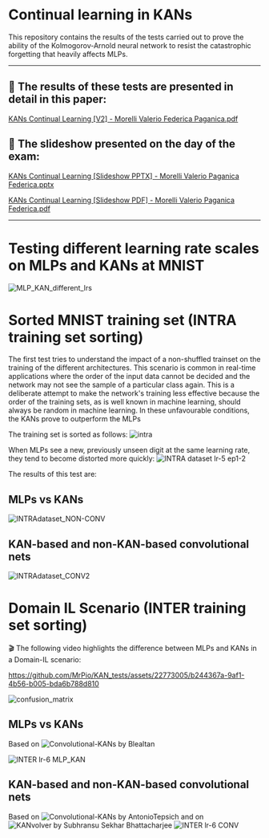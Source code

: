 # Continual learning in KANs
This repository contains the results of the tests carried out to prove the ability of the Kolmogorov-Arnold neural network to resist the catastrophic forgetting that heavily affects MLPs.

---

## 📘 The results of these tests are presented in detail in this paper: 

[KANs Continual Learning [V2] - Morelli Valerio Federica Paganica.pdf](https://github.com/user-attachments/files/15993786/Kolmogorov_Arnold_Networks.pdf)

## 📙 The slideshow presented on the day of the exam:

[KANs Continual Learning [Slideshow PPTX] - Morelli Valerio Paganica Federica.pptx](https://github.com/user-attachments/files/15993699/KANs.Continual.Learning.Morelli.Valerio.Paganica.Federica.pptx)

[KANs Continual Learning [Slideshow PDF] - Morelli Valerio Paganica Federica.pdf](https://github.com/user-attachments/files/15993700/KANs.Continual.Learning.Morelli.Valerio.Paganica.Federica.pdf)

---

# Testing different learning rate scales on MLPs and KANs at MNIST

![MLP_KAN_different_lrs](https://github.com/MrPio/KAN-Continual_Learning_tests/assets/22773005/f375374c-5890-4053-96bf-95ace0dda9bc)



# Sorted MNIST training set (INTRA training set sorting)
The first test tries to understand the impact of a non-shuffled trainset on the training of the different architectures.
This scenario is common in real-time applications where the order of the input data cannot be decided and the network may not see the sample of a particular class again.
This is a deliberate attempt to make the network's training less effective because the order of the training sets, as is well known in machine learning, should always be random in machine learning.
In these unfavourable conditions, the KANs prove to outperform the MLPs

The training set is sorted as follows:
![intra](https://github.com/MrPio/KAN-Continual_Learning_tests/assets/22773005/c7730268-f646-45b9-8587-0e4d742168db)

When MLPs see a new, previously unseen digit at the same learning rate, they tend to become distorted more quickly:
![INTRA dataset lr-5 ep1-2](https://github.com/MrPio/KAN-Continual_Learning_tests/assets/22773005/904e3324-47e5-4289-a8a8-694246622f03)

The results of this test are:

## MLPs vs KANs

![INTRAdataset_NON-CONV](https://github.com/MrPio/KAN-Continual_Learning_tests/assets/22773005/0dbc7894-a8da-4cd3-9362-1ba48a767974)

## KAN-based and non-KAN-based convolutional nets


![INTRAdataset_CONV2](https://github.com/MrPio/KAN-Continual_Learning_tests/assets/22773005/0b731558-8ffe-4576-9f42-f24896eabbec)


# Domain IL Scenario (INTER training set sorting)

🎬 The following video highlights the difference between MLPs and KANs in a Domain-IL scenario:

https://github.com/MrPio/KAN_tests/assets/22773005/b244367a-9af1-4b56-b005-bda6b788d810

![confusion_matrix](https://github.com/MrPio/KAN-Continual_Learning_tests/assets/22773005/4e0561e9-32b8-44d3-ab01-8fd197451940)

## MLPs vs KANs
Based on ![Convolutional-KANs by Blealtan](https://github.com/Blealtan/efficient-kan/tree/master)

![INTER lr-6 MLP_KAN](https://github.com/MrPio/KAN_tests/assets/22773005/91bb539d-3355-451a-bc21-89e79e4af524)

## KAN-based and non-KAN-based convolutional nets
Based on ![Convolutional-KANs by AntonioTepsich](https://github.com/AntonioTepsich/Convolutional-KANs)
and on ![KANvolver by Subhransu Sekhar Bhattacharjee ](https://github.com/1ssb/torchkan/tree/main)
![INTER lr-6 CONV](https://github.com/MrPio/KAN-Continual_Learning_tests/assets/22773005/f100156a-93ba-40db-834a-28ccdf4a3903)
